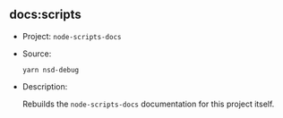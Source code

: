 ## docs:scripts

-   Project: `node-scripts-docs`
-   Source:

    ```shell
    yarn nsd-debug
    ```

-   Description:

    Rebuilds the `node-scripts-docs` documentation for this project itself.
